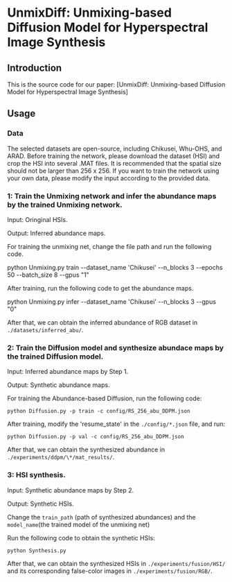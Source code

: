 # UnmixDiff: Unmixing-based Diffusion Model for Hyperspectral Image Synthesis



## Introduction

This is the source code for our paper: [UnmixDiff: Unmixing-based Diffusion Model for Hyperspectral Image Synthesis]
## Usage

### Data

The selected datasets are open-source, including Chikusei, Whu-OHS, and ARAD. Before training the network, please download the dataset (HSI) and crop the HSI into several .MAT files. It is recommended that the spatial size should not be larger than 256 x 256. If you want to train the network using your own data, please modify the input according to the provided data.

### 1: Train the Unmixing network and infer the abundance maps by the trained Unmixing network.
Input: Oringinal HSIs.

Output: Inferred abundance maps.

For training the unmixing net, change the file path and run the following code.

python Unmixing.py train --dataset_name 'Chikusei' --n_blocks 3 --epochs 50 --batch_size 8 --gpus "1"


After training, run the following code to get the abundance maps. 

python Unmixing.py infer --dataset_name 'Chikusei' --n_blocks 3 --gpus "0"

After that, we can obtain the inferred abundance of RGB dataset in `./datasets/inferred_abu/`.

### 2: Train the Diffusion model and synthesize abundace maps by the trained Diffusion model.
Input: Inferred abundance maps by Step 1.

Output: Synthetic abundance maps.

For training the Abundance-based Diffusion, run the following code:

`python Diffusion.py -p train -c config/RS_256_abu_DDPM.json`

After training, modify the 'resume_state' in the `./config/*.json` file, and run:

`python Diffusion.py -p val -c config/RS_256_abu_DDPM.json`

After that, we can obtain the synthesized abundance in `./experiments/ddpm/\*/mat_results/`.

### 3: HSI synthesis.
Input: Synthetic abundance maps by Step 2.

Output: Synthetic HSIs.

Change the `train_path` (path of synthesized abundances) and the `model_name`(the trained model of the unmixing net)

Run the following code to obtain the synthetic HSIs:

`python Synthesis.py`

After that, we can obtain the synthesized HSIs in `./experiments/fusion/HSI/` and its corresponding false-color images in `./experiments/fusion/RGB/`.







